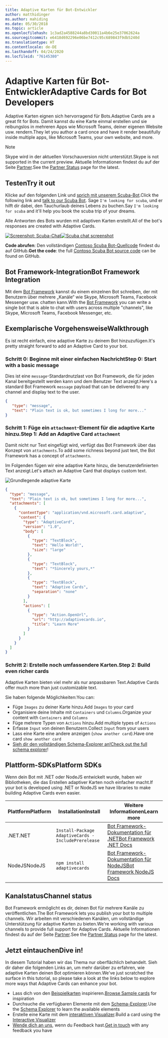 ```yaml
---
title: Adaptive Karten für Bot-Entwickler
author: matthidinger
ms.author: mahiding
ms.date: 05/30/2018
ms.topic: article
ms.openlocfilehash: 1c3ad2a4588244a8bd30011a4b6e25e37062624a
ms.sourcegitcommit: e6418d692296e06be7412c95c689843f9db5240d
ms.translationtype: HT
ms.contentlocale: de-DE
ms.lasthandoff: 04/24/2020
ms.locfileid: "76145380"
---
```

# <a name="adaptive-cards-for-bot-developers"></a><span data-ttu-id="07406-102">Adaptive Karten für Bot-Entwickler</span><span class="sxs-lookup"><span data-stu-id="07406-102">Adaptive Cards for Bot Developers</span></span>

<span data-ttu-id="07406-103">Adaptive Karten eignen sich hervorragend für Bots.</span><span class="sxs-lookup"><span data-stu-id="07406-103">Adaptive Cards are a great fit for Bots.</span></span> <span data-ttu-id="07406-104">Damit kannst du eine Karte einmal erstellen und sie reibungslos in mehreren Apps wie Microsoft Teams, deiner eigenen Website usw. rendern.</span><span class="sxs-lookup"><span data-stu-id="07406-104">They let you author a card once and have it render beautifully inside multiple apps, like  Microsoft Teams, your own website, and more.</span></span>

> [!NOTE]
> <span data-ttu-id="07406-105">Skype wird in der aktuellen Vorschauversion nicht unterstützt.</span><span class="sxs-lookup"><span data-stu-id="07406-105">Skype is not supported in the current preview.</span></span> <span data-ttu-id="07406-106">Aktuelle Informationen findest du auf der Seite [Partner](../resources/partners.md).</span><span class="sxs-lookup"><span data-stu-id="07406-106">See the [Partner Status](../resources/partners.md) page for the latest.</span></span>

## <a name="try-it-out"></a><span data-ttu-id="07406-107">Testen</span><span class="sxs-lookup"><span data-stu-id="07406-107">Try it out</span></span>

<span data-ttu-id="07406-108">Klicke auf den folgenden Link und [sprich mit unserem Scuba-Bot](http://contososcubademo.azurewebsites.net/).</span><span class="sxs-lookup"><span data-stu-id="07406-108">Click the following link and [talk to our Scuba Bot](http://contososcubademo.azurewebsites.net/).</span></span> <span data-ttu-id="07406-109">Sage `I'm looking for scuba`, und er hilft dir dabei, den Tauchurlaub deines Lebens zu buchen.</span><span class="sxs-lookup"><span data-stu-id="07406-109">Say `I'm looking for scuba` and it'll help you book the scuba trip of your dreams.</span></span>  

<span data-ttu-id="07406-110">Alle Antworten des Bots wurden mit adaptiven Karten erstellt.</span><span class="sxs-lookup"><span data-stu-id="07406-110">All of the bot's responses are created with Adaptive Cards.</span></span>

<span data-ttu-id="07406-111">[![Screenshot: Scuba-Chat](media/bots/scuba-chat.png)](http://contososcubademo.azurewebsites.net/)</span><span class="sxs-lookup"><span data-stu-id="07406-111">[![Scuba chat screenshot](media/bots/scuba-chat.png)](http://contososcubademo.azurewebsites.net/)</span></span>

<span data-ttu-id="07406-112">**Code abrufen**: Den vollständigen [Contoso Scuba Bot-Quellcode](https://github.com/matthidinger/ContosoScubaBot
) findest du auf GitHub.</span><span class="sxs-lookup"><span data-stu-id="07406-112">**Get the code**: the full [Contoso Scuba Bot source code](https://github.com/matthidinger/ContosoScubaBot
) can be found on GitHub.</span></span>


## <a name="bot-framework-integration"></a><span data-ttu-id="07406-113">Bot Framework-Integration</span><span class="sxs-lookup"><span data-stu-id="07406-113">Bot Framework Integration</span></span>

<span data-ttu-id="07406-114">Mit dem [Bot Framework](https://dev.botframework.com/) kannst du einem einzelnen Bot schreiben, der mit Benutzern über mehrere „Kanäle“ wie Skype, Microsoft Teams, Facebook Messenger usw. chatten kann.</span><span class="sxs-lookup"><span data-stu-id="07406-114">With the [Bot Framework](https://dev.botframework.com/) you can write a single bot that is able to chat with users across multiple "channels", like Skype, Microsoft Teams, Facebook Messenger, etc.</span></span>

## <a name="walkthrough"></a><span data-ttu-id="07406-115">Exemplarische Vorgehensweise</span><span class="sxs-lookup"><span data-stu-id="07406-115">Walkthrough</span></span>

<span data-ttu-id="07406-116">Es ist recht einfach, eine adaptive Karte zu deinem Bot hinzuzufügen.</span><span class="sxs-lookup"><span data-stu-id="07406-116">It's pretty straight forward to add an Adaptive Card to your bot.</span></span>

### <a name="step-0-start-with-a-basic-message"></a><span data-ttu-id="07406-117">Schritt 0: Beginne mit einer einfachen Nachricht</span><span class="sxs-lookup"><span data-stu-id="07406-117">Step 0: Start with a basic message</span></span>

<span data-ttu-id="07406-118">Dies ist eine `message`-Standardnutzlast von Bot Framework, die für jeden Kanal bereitgestellt werden kann und dem Benutzer Text anzeigt.</span><span class="sxs-lookup"><span data-stu-id="07406-118">Here's a standard Bot Framework `message` payload that can be delivered to any channel and display text to the user.</span></span>

```json
{
   "type": "message",
   "text": "Plain text is ok, but sometimes I long for more..."
}
```

### <a name="step-1-add-an-adaptive-card-attachment"></a><span data-ttu-id="07406-119">Schritt 1: Füge ein `attachment`-Element für die adaptive Karte hinzu.</span><span class="sxs-lookup"><span data-stu-id="07406-119">Step 1: Add an Adaptive Card `attachment`</span></span>

<span data-ttu-id="07406-120">Damit nicht nur Text eingefügt wird, verfügt das Bot Framework über das Konzept von `attachments`.</span><span class="sxs-lookup"><span data-stu-id="07406-120">To add some richness beyond just text, the Bot Framework has a concept of `attachments`.</span></span> 

<span data-ttu-id="07406-121">Im Folgenden fügen wir eine adaptive Karte hinzu, die benutzerdefinierten Text anzeigt.</span><span class="sxs-lookup"><span data-stu-id="07406-121">Let's attach an Adaptive Card that displays custom text.</span></span>

![Grundlegende adaptive Karte](media/bots/hello-adaptivecards.png)

```json
{
  "type": "message",
  "text": "Plain text is ok, but sometimes I long for more...",
  "attachments": [
    {
      "contentType": "application/vnd.microsoft.card.adaptive",
      "content": {
        "type": "AdaptiveCard",
        "version": "1.0",
        "body": [
          {
            "type": "TextBlock",
            "text": "Hello World!",
            "size": "large"
          },
          {
            "type": "TextBlock",
            "text": "*Sincerely yours,*"
          },
          {
            "type": "TextBlock",
            "text": "Adaptive Cards",
            "separation": "none"
          }
        ],
        "actions": [
          {
            "type": "Action.OpenUrl",
            "url": "http://adaptivecards.io",
            "title": "Learn More"
          }
        ]
      }
    }
  ]
}
```

### <a name="step-2-build-even-richer-cards"></a><span data-ttu-id="07406-123">Schritt 2: Erstelle noch umfassendere Karten.</span><span class="sxs-lookup"><span data-stu-id="07406-123">Step 2: Build even richer cards</span></span> 

<span data-ttu-id="07406-124">Adaptive Karten bieten viel mehr als nur anpassbaren Text.</span><span class="sxs-lookup"><span data-stu-id="07406-124">Adaptive Cards offer much more than just customizable text.</span></span> 

<span data-ttu-id="07406-125">Sie haben folgende Möglichkeiten:</span><span class="sxs-lookup"><span data-stu-id="07406-125">You can:</span></span> 

* <span data-ttu-id="07406-126">Füge `Images` zu deiner Karte hinzu.</span><span class="sxs-lookup"><span data-stu-id="07406-126">Add `Images` to your card</span></span>
* <span data-ttu-id="07406-127">Organisiere deine Inhalte mit `Containers` und `Columns`.</span><span class="sxs-lookup"><span data-stu-id="07406-127">Organize your content with `Containers` and `Columns`</span></span>
* <span data-ttu-id="07406-128">Füge mehrere Typen von `Actions` hinzu.</span><span class="sxs-lookup"><span data-stu-id="07406-128">Add multiple types of `Actions`</span></span>
* <span data-ttu-id="07406-129">Erfasse `Input` von deinen Benutzern.</span><span class="sxs-lookup"><span data-stu-id="07406-129">Collect `Input` from your users</span></span>
* <span data-ttu-id="07406-130">Lass eine Karte eine andere anzeigen (`show another card`).</span><span class="sxs-lookup"><span data-stu-id="07406-130">Have one card `show another card`</span></span>
* <span data-ttu-id="07406-131">[Sieh dir den vollständigen Schema-Explorer an!](http://adaptivecards.io/explorer/)</span><span class="sxs-lookup"><span data-stu-id="07406-131">[Check out the full schema explorer](http://adaptivecards.io/explorer/)!</span></span> 

## <a name="platform-sdks"></a><span data-ttu-id="07406-132">Plattform-SDKs</span><span class="sxs-lookup"><span data-stu-id="07406-132">Platform SDKs</span></span>

<span data-ttu-id="07406-133">Wenn dein Bot mit .NET oder NodeJS entwickelt wurde, haben wir Bibliotheken, die das Erstellen adaptiver Karten noch einfacher macht.</span><span class="sxs-lookup"><span data-stu-id="07406-133">If your bot is developed using .NET or NodeJS we have libraries to make building Adaptive Cards even easier.</span></span>

<span data-ttu-id="07406-134">Plattform</span><span class="sxs-lookup"><span data-stu-id="07406-134">Platform</span></span>|<span data-ttu-id="07406-135">Installation</span><span class="sxs-lookup"><span data-stu-id="07406-135">Install</span></span>|<span data-ttu-id="07406-136">Weitere Informationen</span><span class="sxs-lookup"><span data-stu-id="07406-136">Learn more</span></span>
--------|-------|----------
<span data-ttu-id="07406-137">.NET</span><span class="sxs-lookup"><span data-stu-id="07406-137">.NET</span></span> | `Install-Package AdaptiveCards -IncludePrerelease` | [<span data-ttu-id="07406-138">Bot Framework-Dokumentation für .NET</span><span class="sxs-lookup"><span data-stu-id="07406-138">Bot Framework .NET Docs</span></span>](https://docs.microsoft.com/bot-framework/dotnet/bot-builder-dotnet-add-rich-card-attachments)
<span data-ttu-id="07406-139">NodeJS</span><span class="sxs-lookup"><span data-stu-id="07406-139">NodeJS</span></span> | `npm install adaptivecards` | [<span data-ttu-id="07406-140">Bot Framework-Dokumentation für NodeJS</span><span class="sxs-lookup"><span data-stu-id="07406-140">Bot Framework NodeJS Docs</span></span>](https://docs.microsoft.com/bot-framework/nodejs/bot-builder-nodejs-send-rich-cards)


## <a name="channel-status"></a><span data-ttu-id="07406-141">Kanalstatus</span><span class="sxs-lookup"><span data-stu-id="07406-141">Channel status</span></span>

<span data-ttu-id="07406-142">Bot Framework ermöglicht es dir, deinen Bot für mehrere Kanäle zu veröffentlichen.</span><span class="sxs-lookup"><span data-stu-id="07406-142">The Bot Framework lets you publish your bot to multiple channels.</span></span> <span data-ttu-id="07406-143">Wir arbeiten mit verschiedenen Kanälen, um vollständige Unterstützung für adaptive Karten zu bieten.</span><span class="sxs-lookup"><span data-stu-id="07406-143">We're working with various channels to provide full support for Adaptive Cards.</span></span> <span data-ttu-id="07406-144">Aktuelle Informationen findest du auf der Seite [Partner](../resources/partners.md).</span><span class="sxs-lookup"><span data-stu-id="07406-144">See the [Partner Status](../resources/partners.md) page for the latest.</span></span>


## <a name="dive-in"></a><span data-ttu-id="07406-145">Jetzt eintauchen</span><span class="sxs-lookup"><span data-stu-id="07406-145">Dive in!</span></span>

<span data-ttu-id="07406-146">In diesem Tutorial haben wir das Thema nur oberflächlich behandelt. Sieh dir daher die folgenden Links an, um mehr darüber zu erfahren, wie adaptive Karten deinen Bot optimieren können.</span><span class="sxs-lookup"><span data-stu-id="07406-146">We've just scratched the surface in this tutorial, so please take a look at the links below to explore more ways that Adaptive Cards can enhance your bot.</span></span>

* <span data-ttu-id="07406-147">Lass dich von den [Beispielkarten](http://adaptivecards.io/samples/) inspirieren.</span><span class="sxs-lookup"><span data-stu-id="07406-147">[Browse Sample cards](http://adaptivecards.io/samples/) for inspiration</span></span>
* <span data-ttu-id="07406-148">Durchsuche die verfügbaren Elemente mit dem [Schema-Explorer](http://adaptivecards.io/explorer).</span><span class="sxs-lookup"><span data-stu-id="07406-148">Use the [Schema Explorer](http://adaptivecards.io/explorer) to learn the available elements</span></span>
* <span data-ttu-id="07406-149">Erstelle eine Karte mit dem [interaktiven Visualizer](http://adaptivecards.io/visualizer/index.html?hostApp=Skype).</span><span class="sxs-lookup"><span data-stu-id="07406-149">Build a card using the [Interactive Visualizer](http://adaptivecards.io/visualizer/index.html?hostApp=Skype)</span></span>
* <span data-ttu-id="07406-150">[Wende dich an uns](http://adaptivecards.io/connect), wenn du Feedback hast.</span><span class="sxs-lookup"><span data-stu-id="07406-150">[Get in touch](http://adaptivecards.io/connect) with any feedback you have</span></span>
